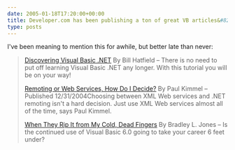 ```yaml
---
date: 2005-01-18T17:20:00+00:00
title: Developer.com has been publishing a ton of great VB articles&#8230;
type: posts
---
```

I've been meaning to mention this for awhile, but better late than never:

> <u>[Discovering Visual Basic .NET](http://www.developer.com/net/vb/article.php/3448491)</u> By Bill Hatfield &#8211; There is no need to put off learning Visual Basic .NET any longer. With this tutorial you will be on your way!
>
> <u>[Remoting or Web Services, How Do I Decide?](http://www.developer.com/net/vb/article.php/3451701)</u> By Paul Kimmel &#8211; Published 12/31/2004Choosing between XML Web services and .NET remoting isn't a hard decision. Just use XML Web services almost all of the time, says Paul Kimmel.
>
> <u>[When They Rip It from My Cold, Dead Fingers](http://www.developer.com/net/vb/article.php/3422891)</u> By Bradley L. Jones &#8211; Is the continued use of Visual Basic 6.0 going to take your career 6 feet under?
